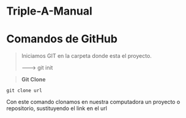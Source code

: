 # Triple-A-Manual

# Comandos de GitHub

> Iniciamos GIT en la carpeta donde esta el proyecto.
> 
> ---> git init


> **Git Clone**
```
git clone url
```
Con este comando clonamos en nuestra computadora un proyecto o repositorio, sustituyendo el link en el url

